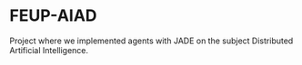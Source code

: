 # FEUP-AIAD

Project where we implemented agents with JADE on the subject Distributed Artificial Intelligence.
